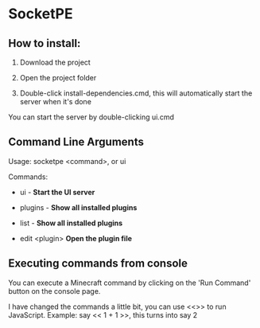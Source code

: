 
# SocketPE

  

## How to install:

  

1. Download the project

  

2. Open the project folder

  

3. Double-click install-dependencies.cmd, this will automatically start the server when it's done

  

You can start the server by double-clicking ui.cmd

  
  
  

## Command Line Arguments

  

Usage: socketpe \<command\>, or ui

  

Commands:

  

- ui - **Start the UI server**

  

- plugins - **Show all installed plugins**

  

- list - **Show all installed plugins**

  

- edit \<plugin\>  **Open the plugin file**


## Executing commands from console
You can execute a Minecraft command by clicking on the 'Run Command' button on the console page.

I have changed the commands a little bit, you can use <<>> to run JavaScript.
Example: say << 1 + 1 >>,
this turns into say 2
